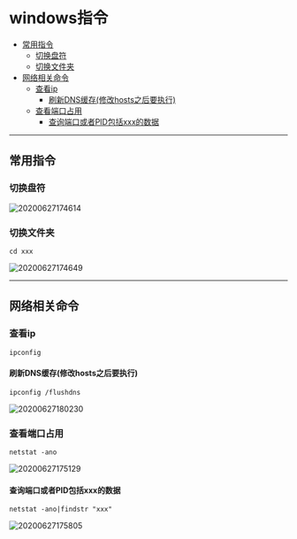 # windows指令

<!-- TOC -->

- [常用指令](#常用指令)
  - [切换盘符](#切换盘符)
  - [切换文件夹](#切换文件夹)
- [网络相关命令](#网络相关命令)
  - [查看ip](#查看ip)
    - [刷新DNS缓存(修改hosts之后要执行)](#刷新dns缓存修改hosts之后要执行)
  - [查看端口占用](#查看端口占用)
    - [查询端口或者PID包括xxx的数据](#查询端口或者pid包括xxx的数据)

<!-- /TOC -->

---
## 常用指令

### 切换盘符

![20200627174614](https://cdn.jsdelivr.net/gh/leiyu1997/ImageHostingService@master/resources/blogs/20200627174614.png)

### 切换文件夹

```
cd xxx
```

![20200627174649](https://cdn.jsdelivr.net/gh/leiyu1997/ImageHostingService@master/resources/blogs/20200627174649.png)

---
## 网络相关命令

###  查看ip

```
ipconfig
```

#### 刷新DNS缓存(修改hosts之后要执行)

```
ipconfig /flushdns
```

![20200627180230](https://cdn.jsdelivr.net/gh/leiyu1997/ImageHostingService@master/resources/blogs/20200627180230.png)


### 查看端口占用

```
netstat -ano
```

![20200627175129](https://cdn.jsdelivr.net/gh/leiyu1997/ImageHostingService@master/resources/blogs/20200627175129.png)


#### 查询端口或者PID包括xxx的数据

```
netstat -ano|findstr "xxx"
```

![20200627175805](https://cdn.jsdelivr.net/gh/leiyu1997/ImageHostingService@master/resources/blogs/20200627175805.png)


